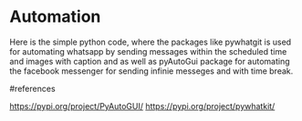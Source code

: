 # Automation
Here is the simple python code, where the packages like pywhatgit is used for automating whatsapp by sending messages within the scheduled time and images with caption and as well as pyAutoGui package for automating the facebook messenger for sending infinie messeges and with time break.

#references

https://pypi.org/project/PyAutoGUI/
https://pypi.org/project/pywhatkit/
